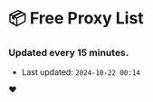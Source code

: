 # :package: Free Proxy List
### Updated every 15 minutes.

- Last updated: `2024-10-22 00:14`

:heart:
